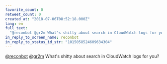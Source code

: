 ```yaml
---
favorite_count: 0
retweet_count: 0
created_at: "2018-07-06T08:52:18.000Z"
lang: en
full_text:
  "@reconbot @gr2m What's shitty about search in CloudWatch logs for you?"
in_reply_to_screen_name: reconbot
in_reply_to_status_id_str: "1015058524609634304"
---
```


[@reconbot](https://twitter.com/reconbot) [@gr2m](https://twitter.com/gr2m)
What's shitty about search in CloudWatch logs for you?
